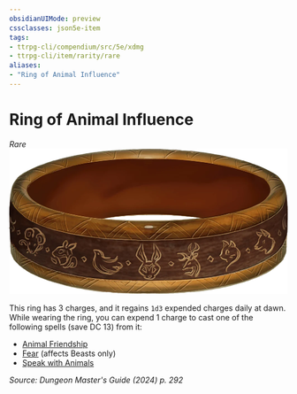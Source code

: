 ```yaml
---
obsidianUIMode: preview
cssclasses: json5e-item
tags:
- ttrpg-cli/compendium/src/5e/xdmg
- ttrpg-cli/item/rarity/rare
aliases: 
- "Ring of Animal Influence"
---
```

# Ring of Animal Influence
*Rare*  
![](Misc%20Files/CLI/compendium/items/img/ring-of-animal-influence.webp#right)


This ring has 3 charges, and it regains `1d3` expended charges daily at dawn. While wearing the ring, you can expend 1 charge to cast one of the following spells (save DC 13) from it:

- [Animal Friendship](Misc%20Files/CLI/compendium/spells/animal-friendship-xphb.md)  
- [Fear](Misc%20Files/CLI/compendium/spells/fear-xphb.md) (affects Beasts only)  
- [Speak with Animals](Misc%20Files/CLI/compendium/spells/speak-with-animals-xphb.md)  

*Source: Dungeon Master's Guide (2024) p. 292*